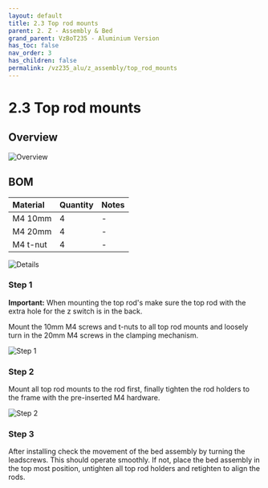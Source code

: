 ```yaml
---
layout: default
title: 2.3 Top rod mounts
parent: 2. Z - Assembly & Bed
grand_parent: VzBoT235 - Aluminium Version
has_toc: false
nav_order: 3
has_children: false
permalink: /vz235_alu/z_assembly/top_rod_mounts
---
```


# 2.3 Top rod mounts

## Overview

![Overview](../../assets/images/manual/vz235_alu/z_assembly/top_rod_mounts/overview.png)

## BOM

| Material | Quantity | Notes |
|:---------|:---------|:------|
| M4 10mm  | 4        | -     |
| M4 20mm  | 4        | -     |
| M4 t-nut | 4        | -     |

![Details](../../assets/images/manual/vz235_alu/z_assembly/top_rod_mounts/details.png)

### Step 1

**Important:** When mounting the top rod's make sure the top rod with the extra hole for the z switch is in the back.

Mount the 10mm M4 screws and t-nuts to all top rod mounts and loosely turn in the 20mm M4 screws in the clamping mechanism.

![Step 1](../../assets/images/manual/vz235_alu/z_assembly/top_rod_mounts/step1.png)

### Step 2

Mount all top rod mounts to the rod first, finally tighten the rod holders to the frame with the pre-inserted M4 hardware.

![Step 2](../../assets/images/manual/vz235_alu/z_assembly/top_rod_mounts/step2.png)

### Step 3

After installing check the movement of the bed assembly by turning the leadscrews. This should operate smoothly. If not, place the bed assembly in the top most position, untighten all top rod holders and retighten to align the rods.
